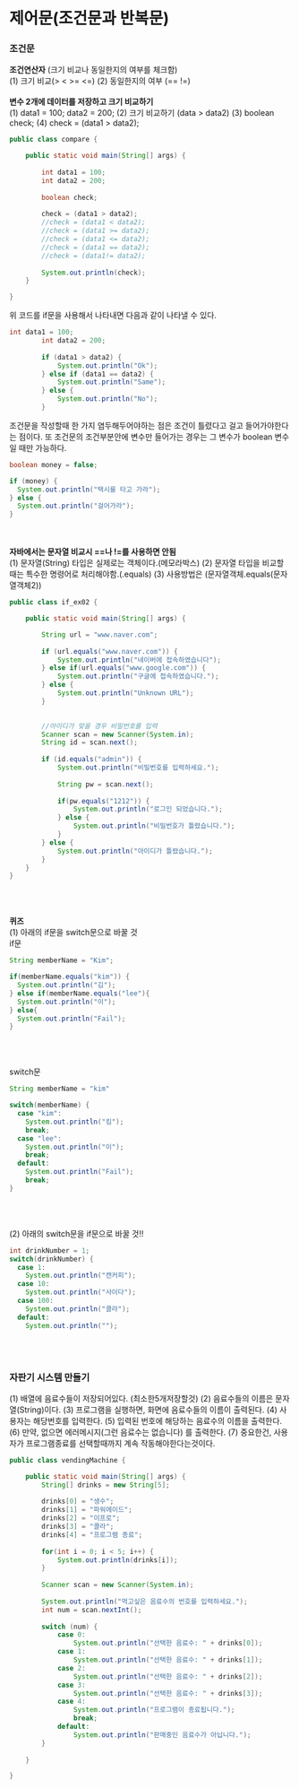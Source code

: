 <h1>제어문(조건문과 반복문)</h1>

<h3>조건문</h3>

**조건연산자** (크기 비교나 동일한지의 여부를 체크함)<br>
(1) 크기 비교(> < >= <=)
(2) 동일한지의 여부 (== !=)
<br><br>
**변수 2개에 데이터를 저장하고 크기 비교하기**<br>
(1) data1 = 100;  data2 = 200;
(2) 크기 비교하기 (data > data2)
(3) boolean check;
(4) check = (data1 > data2);

```java
public class compare {

	public static void main(String[] args) {
	
		int data1 = 100;
		int data2 = 200;
		
		boolean check;
		 
		check = (data1 > data2);
		//check = (data1 < data2);
		//check = (data1 >= data2);
		//check = (data1 <= data2);
		//check = (data1 == data2);
		//check = (data1!= data2);
		
		System.out.println(check);
	}

}
```

위 코드를 if문을 사용해서 나타내면 다음과 같이 나타낼 수 있다.

```java
int data1 = 100;
		int data2 = 200;
		
		if (data1 > data2) {
			System.out.println("Ok");
		} else if (data1 == data2) {
			System.out.println("Same");
		} else {
			System.out.println("No");
		}
```

조건문을 작성할때 한 가지 염두해두어야하는 점은 조건이 틀렸다고 걸고 들어가야한다는 점이다.
또 조건문의 조건부분안에 변수만 들어가는 경우는 그 변수가 boolean 변수일 때만 가능하다.

```java
boolean money = false;

if (money) {
  System.out.println("택시를 타고 가라");
} else {
  System.out.println("걸어가라");
}
```

<br><br>
**자바에서는 문자열 비교시 ==나 !=를 사용하면 안됨**<br>
(1) 문자열(String) 타입은 실제로는 객체이다.(메모라박스)
(2) 문자열 타입을 비교할 때는 특수한 명령어로 처리해야함.(.equals)
(3) 사용방법은 (문자열객체.equals(문자열객체2))

```java
public class if_ex02 {

	public static void main(String[] args) {

		String url = "www.naver.com";
	
		if (url.equals("www.naver.com")) {
			System.out.println("네이버에 접속하였습니다");
		} else if(url.equals("www.google.com")) {
			System.out.println("구글에 접속하였습니다.");
		} else {
			System.out.println("Unknown URL");
		}
	

		//아이디가 맞을 경우 비밀번호를 입력
		Scanner scan = new Scanner(System.in);
		String id = scan.next();
	
		if (id.equals("admin")) { 
			System.out.println("비밀번호를 입력하세요.");
			
			String pw = scan.next();
			
			if(pw.equals("1212")) {
				System.out.println("로그인 되었습니다.");
			} else {
				System.out.println("비밀번호가 틀렸습니다.");
			}
		} else {
			System.out.println("아이디가 틀렸습니다.");
		}
	}
}
```
<br><br>

**퀴즈**<br>
(1) 아래의 if문을 switch문으로 바꿀 것<br>
if문

```java
String memberName = "Kim";

if(memberName.equals("kim")) {
  System.out.println("김");
} else if(memberName.equals("lee"){
  System.out.println("이");
} else{
  System.out.println("Fail");
}
```
<br><br>

switch문

```java
String memberName = "kim"

switch(memberName) {
  case "kim":
    System.out.println("킴");
    break;
  case "lee":
    System.out.println("이");
    break;
  default:
    System.out.println("Fail");
    break;
}
```

<br><br>

(2) 아래의 switch문을 if문으로 바꿀 것!!

```java
int drinkNumber = 1;
switch(drinkNumber) {
  case 1:
    System.out.println("캔커피");
  case 10:
    System.out.println("사이다");
  case 100:
    System.out.println("콜라");
  default:
    System.out.println("");
```

<br><br>

<h3>자판기 시스템 만들기</h3>

(1) 배열에 음료수들이 저장되어있다. (최소한5개저장할것)
(2) 음료수들의 이름은 문자열(String)이다.
(3) 프로그램을 실행하면, 화면에 음료수들의 이름이 출력된다.
(4) 사용자는 해당번호를 입력한다.
(5) 입력된 번호에 해당하는 음료수의 이름을 출력한다.
(6) 만약, 없으면 에러메시지(그런 음료수는 없습니다) 를 출력한다.
(7) 중요한건, 사용자가 프로그램종료를 선택할때까지 계속 작동해야한다는것이다.

```java
public class vendingMachine {

	public static void main(String[] args) {
		String[] drinks = new String[5];
		
		drinks[0] = "생수";
		drinks[1] = "파워에이드";
		drinks[2] = "이프로";
		drinks[3] = "콜라";
		drinks[4] = "프로그램 종료";
		
		for(int i = 0; i < 5; i++) {
			System.out.println(drinks[i]);
		}
		
		Scanner scan = new Scanner(System.in);
		
		System.out.println("먹고싶은 음료수의 번호를 입력하세요.");
		int num = scan.nextInt();
		
		switch (num) {
			case 0:
				System.out.println("선택한 음료수: " + drinks[0]);
			case 1:
				System.out.println("선택한 음료수: " + drinks[1]);
			case 2:
				System.out.println("선택한 음료수: " + drinks[2]);
			case 3:
				System.out.println("선택한 음료수: " + drinks[3]);
			case 4:
				System.out.println("프로그램이 종료됩니다.");
				break;
			default:
				System.out.println("판매중인 음료수가 아닙니다.");
		}
		
	}

}
```
